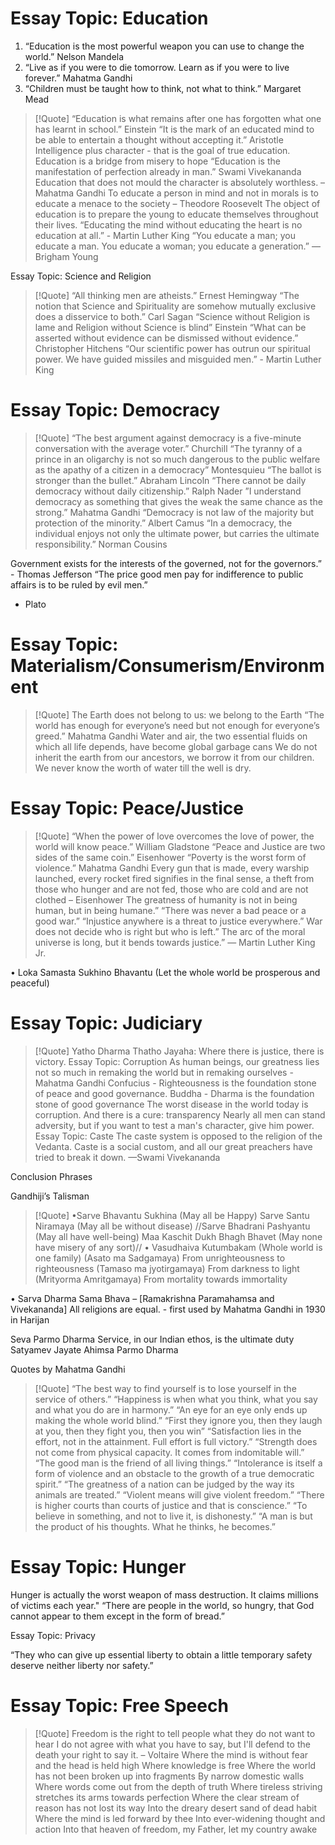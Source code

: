 # Essay Topic: Education
1. “Education is the most powerful weapon you can use to change the world.” Nelson Mandela
2. “Live as if you were to die tomorrow. Learn as if you were to live forever.” Mahatma Gandhi
3. “Children must be taught how to think, not what to think.” Margaret Mead
>[!Quote] 
>“Education is what remains after one has forgotten what one has learnt in school.”
Einstein
“It is the mark of an educated mind to be able to entertain a thought without accepting it.” Aristotle
Intelligence plus character - that is the goal of true education.
Education is a bridge from misery to hope
“Education is the manifestation of perfection already in man.” Swami Vivekananda
Education that does not mould the character is absolutely worthless. – Mahatma
Gandhi
To educate a person in mind and not in morals is to educate a menace to the society
– Theodore Roosevelt
The object of education is to prepare the young to educate themselves throughout
their lives.
“Educating the mind without educating the heart is no education at all.” - Martin
Luther King
“You educate a man; you educate a man. You educate a woman; you educate a
generation.” ― Brigham Young

Essay Topic: Science and Religion
>[!Quote]
>“All thinking men are atheists.” Ernest Hemingway
“The notion that Science and Spirituality are somehow mutually exclusive does a
disservice to both.” Carl Sagan
“Science without Religion is lame and Religion without Science is blind” Einstein
“What can be asserted without evidence can be dismissed without evidence.”
Christopher Hitchens
“Our scientific power has outrun our spiritual power. We have guided missiles and
misguided men.” - Martin Luther King

# Essay Topic: Democracy

>[!Quote]
>“The best argument against democracy is a five-minute conversation with the
average voter.” Churchill
“The tyranny of a prince in an oligarchy is not so much dangerous to the public
welfare as the apathy of a citizen in a democracy” Montesquieu
“The ballot is stronger than the bullet.” Abraham Lincoln
“There cannot be daily democracy without daily citizenship.” Ralph Nader
”I understand democracy as something that gives the weak the same chance as the
strong.” Mahatma Gandhi
“Democracy is not law of the majority but protection of the minority.” Albert Camus
“In a democracy, the individual enjoys not only the ultimate power, but carries the
ultimate responsibility.” Norman Cousins

Government exists for the interests of the governed, not for the governors.” -
Thomas Jefferson
“The price good men pay for indifference to public affairs is to be ruled by evil men.”
- Plato

# Essay Topic: Materialism/Consumerism/Environment

>[!Quote]
>The Earth does not belong to us: we belong to the Earth
“The world has enough for everyone’s need but not enough for everyone’s greed.”
Mahatma Gandhi
Water and air, the two essential fluids on which all life depends, have become global
garbage cans
We do not inherit the earth from our ancestors, we borrow it from our children.
We never know the worth of water till the well is dry.

# Essay Topic: Peace/Justice

>[!Quote]
>“When the power of love overcomes the love of power, the world will know peace.”
William Gladstone
“Peace and Justice are two sides of the same coin.” Eisenhower
“Poverty is the worst form of violence.” Mahatma Gandhi
Every gun that is made, every warship launched, every rocket fired signifies in the
final sense, a theft from those who hunger and are not fed, those who are cold and
are not clothed – Eisenhower
The greatness of humanity is not in being human, but in being humane.”
“There was never a bad peace or a good war.”
“Injustice anywhere is a threat to justice everywhere.”
War does not decide who is right but who is left.”
The arc of the moral universe is long, but it bends towards justice.”
― Martin Luther King Jr.

• Loka Samasta Sukhino Bhavantu
(Let the whole world be prosperous and peaceful)

# Essay Topic: Judiciary

>[!Quote]
>Yatho Dharma Thatho Jayaha: Where there is justice, there is victory.
Essay Topic: Corruption
As human beings, our greatness lies not so much in remaking the world but in
remaking ourselves - Mahatma Gandhi
Confucius - Righteousness is the foundation stone of peace and good governance.
Buddha - Dharma is the foundation stone of good governance
The worst disease in the world today is corruption. And there is a cure: transparency
Nearly all men can stand adversity, but if you want to test a man's character, give
him power.
Essay Topic: Caste
The caste system is opposed to the religion of the Vedanta. Caste is a social custom,
and all our great preachers have tried to break it down. —Swami Vivekananda

Conclusion Phrases

Gandhiji’s Talisman

>[!Quote]
>•Sarve Bhavantu Sukhina (May all be Happy)
Sarve Santu Niramaya (May all be without disease)
//Sarve Bhadrani Pashyantu (May all have well-being)
Maa Kaschit Dukh Bhagh Bhavet (May none have misery of any sort)//
• Vasudhaiva Kutumbakam
(Whole world is one family)
(Asato ma Sadgamaya)​ From unrighteousness to righteousness
(Tamaso ma jyotirgamaya)​ From darkness to light
(Mrityorma Amritgamaya)​ From mortality towards immortality

• Sarva Dharma Sama Bhava – [Ramakrishna Paramahamsa and Vivekananda]
All religions are equal. - first used by Mahatma Gandhi in 1930 in Harijan

Seva Parmo Dharma
Service, in our Indian ethos, is the ultimate duty
Satyamev Jayate
Ahimsa Parmo Dharma

Quotes by Mahatma Gandhi
>[!Quote]
>“The best way to find yourself is to lose yourself in the service of others.”
“Happiness is when what you think, what you say and what you do are in harmony.”
“An eye for an eye only ends up making the whole world blind.”
“First they ignore you, then they laugh at you, then they fight you, then you win”
“Satisfaction lies in the effort, not in the attainment. Full effort is full victory.”
“Strength does not come from physical capacity. It comes from indomitable will.”
“The good man is the friend of all living things.”
“Intolerance is itself a form of violence and an obstacle to the growth of a true
democratic spirit.”
“The greatness of a nation can be judged by the way its animals are treated.”
“Violent means will give violent freedom.”
“There is higher courts than courts of justice and that is conscience.”
“To believe in something, and not to live it, is dishonesty.”
“A man is but the product of his thoughts. What he thinks, he becomes.”

# Essay Topic: Hunger
Hunger is actually the worst weapon of mass destruction. It claims millions of
victims each year."
“There are people in the world, so hungry, that God cannot appear to them except in
the form of bread.”

Essay Topic: Privacy

“They who can give up essential liberty to obtain a little temporary safety deserve
neither liberty nor safety.”

# Essay Topic: Free Speech
>[!Quote]
>Freedom is the right to tell people what they do not want to hear
I do not agree with what you have to say, but I'll defend to the death your right to say
it. – Voltaire
Where the mind is without fear and the head is held high
Where knowledge is free
Where the world has not been broken up into fragments
By narrow domestic walls
Where words come out from the depth of truth
Where tireless striving stretches its arms towards perfection
Where the clear stream of reason has not lost its way
Into the dreary desert sand of dead habit
Where the mind is led forward by thee
Into ever-widening thought and action
Into that heaven of freedom, my Father, let my country awake

